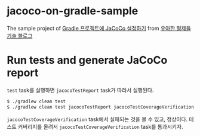 # jacoco-on-gradle-sample

The sample project of [Gradle 프로젝트에 JaCoCo 설정하기](http://woowabros.github.io/experience/2020/02/02/jacoco-config-on-gradle-project.html)
from [우아한 형제들 기술 블로그](http://woowabros.github.io/)


# Run tests and generate JaCoCo report

`test` task를 실행하면 `jacocoTestReport` task가 따라서 실행된다.

```bash
$ ./gradlew clean test
$ ./gradlew clean test jacocoTestReport jacocoTestCoverageVerification
```

`jacocoTestCoverageVerification` task에서 실패되는 것을 볼 수 있고, 정상이다. 테스트 커버리지를 올려서 `jacocoTestCoverageVerification` task를 통과시키자.

